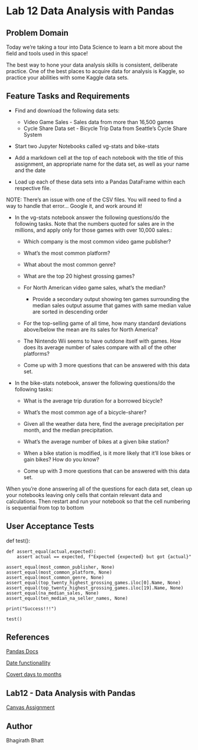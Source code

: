 # Lab 12 Data Analysis with Pandas

## Problem Domain

Today we’re taking a tour into Data Science to learn a bit more about the field and tools used in this space!

The best way to hone your data analysis skills is consistent, deliberate practice. One of the best places to acquire data for analysis is Kaggle, so practice your abilities with some Kaggle data sets.

## Feature Tasks and Requirements

- Find and download the following data sets:

    - Video Game Sales - Sales data from more than 16,500 games
    - Cycle Share Data set - Bicycle Trip Data from Seattle’s Cycle Share System

- Start two Jupyter Notebooks called vg-stats and bike-stats

- Add a markdown cell at the top of each notebook with the title of this assignment, an appropriate name for the data set, as well as your name and the date

- Load up each of these data sets into a Pandas DataFrame within each respective file.

NOTE: There’s an issue with one of the CSV files. You will need to find a way to handle that error… Google it, and work around it!

- In the vg-stats notebook answer the following questions/do the following tasks. Note that the numbers quoted for sales are in the millions, and apply only for those games with over 10,000 sales.:

    - Which company is the most common video game publisher?

    - What’s the most common platform?

    - What about the most common genre?

    - What are the top 20 highest grossing games?

    - For North American video game sales, what’s the median?

        - Provide a secondary output showing ten games surrounding the median sales output assume that games with same median value are sorted in descending order
    - For the top-selling game of all time, how many standard deviations above/below the mean are its sales for North America?
    - The Nintendo Wii seems to have outdone itself with games. How does its average number of sales compare with all of the other platforms?
    - Come up with 3 more questions that can be answered with this data set.

- In the bike-stats notebook, answer the following questions/do the following tasks:

    - What is the average trip duration for a borrowed bicycle?

    - What’s the most common age of a bicycle-sharer?

    - Given all the weather data here, find the average precipitation per month, and the median precipitation.

    - What’s the average number of bikes at a given bike station?

    - When a bike station is modified, is it more likely that it’ll lose bikes or gain bikes? How do you know?

    - Come up with 3 more questions that can be answered with this data set.

When you’re done answering all of the questions for each data set, clean up your notebooks leaving only cells that contain relevant data and calculations. Then restart and run your notebook so that the cell numbering is sequential from top to bottom

## User Acceptance Tests
def test():

    def assert_equal(actual,expected):
        assert actual == expected, f"Expected {expected} but got {actual}"

    assert_equal(most_common_publisher, None)
    assert_equal(most_common_platform, None)
    assert_equal(most_common_genre, None)
    assert_equal(top_twenty_highest_grossing_games.iloc[0].Name, None)
    assert_equal(top_twenty_highest_grossing_games.iloc[19].Name, None)
    assert_equal(na_median_sales, None)
    assert_equal(ten_median_na_seller_names, None)

    print("Success!!!")
    
    test()

## References

[Pandas Docs](https://pandas.pydata.org/pandas-docs/stable/index.html)

[Date functionallity](https://pandas.pydata.org/pandas-docs/stable/user_guide/timeseries.html)

[Covert days to months](https://stackoverflow.com/questions/40554396/python-summarize-daily-data-in-dataframe-to-monthly-and-quarterly)

## Lab12 - Data Analysis with Pandas

[Canvas Assignment](https://canvas.instructure.com/courses/2440726/assignments/18756749)

## Author

Bhagirath Bhatt